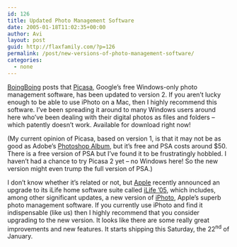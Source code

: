 ```yaml
---
id: 126
title: Updated Photo Management Software
date: 2005-01-18T11:02:35+00:00
author: Avi
layout: post
guid: http://flaxfamily.com/?p=126
permalink: /post/new-versions-of-photo-management-software/
categories:
  - none
---
```

[BoingBoing](http://www.boingboing.net/2005/01/17/google_launches_pica.html) posts that [Picasa](http://www.picasa.com/index.php), Google&#8217;s free Windows-only photo management software, has been updated to version 2. If you aren&#8217;t lucky enough to be able to use iPhoto on a Mac, then I highly recommend this software. I&#8217;ve been spreading it around to many Windows users around here who&#8217;ve been dealing with their digital photos as files and folders &#8211; which patently doesn&#8217;t work. Available for download right now!

(My current opinion of Picasa, based on version 1, is that it may not be as good as Adobe&#8217;s [Photoshop Album](http://www.adobe.com/products/photoshopalbum/main.html), but it&#8217;s free and PSA costs around $50. There is a free version of PSA but I&#8217;ve found it to be frustratingly hobbled. I haven&#8217;t had a chance to try Picasa 2 yet &#8211; no Windows here! So the new version might even trump the full version of PSA.)

I don&#8217;t know whether it&#8217;s related or not, but [Apple](http://apple.com/) recently announced an upgrade to its iLife home software suite called [iLife &#8217;05](http://apple.com/ilife/), which includes, among other significant updates, a new version of [iPhoto](http://apple.com/ilife/iphoto/), Apple&#8217;s superb photo management software. If you currently use iPhoto and find it indispensable (like us) then I highly recommend that you consider upgrading to the new version. It looks like there are some really great improvements and new features. It starts shipping this Saturday, the 22<sup>nd</sup> of January.